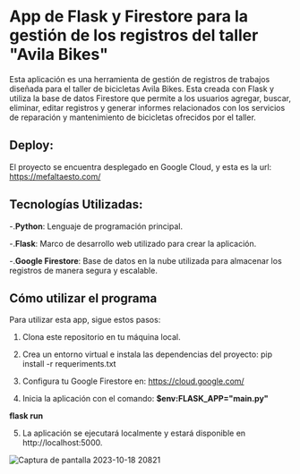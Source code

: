 # App de Flask y Firestore para la gestión de los registros del taller "Avila Bikes"

Esta aplicación es una herramienta de gestión de registros de trabajos diseñada para el taller de bicicletas Avila Bikes. Esta creada con Flask y utiliza la base de datos Firestore que permite a los usuarios agregar, buscar, eliminar, editar registros y generar informes relacionados con los servicios de reparación y mantenimiento de bicicletas ofrecidos por el taller. 

## Deploy:
El proyecto se encuentra desplegado en Google Cloud, y esta es la url: 
https://mefaltaesto.com/


## Tecnologías Utilizadas:
-.**Python**: Lenguaje de programación principal.

-.**Flask**: Marco de desarrollo web utilizado para crear la aplicación.

-.**Google Firestore**: Base de datos en la nube utilizada para almacenar los registros de manera segura y escalable.

## Cómo utilizar el programa
Para utilizar esta app, sigue estos pasos:

1. Clona este repositorio en tu máquina local.

2. Crea un entorno virtual e instala las dependencias del proyecto: pip install -r requeriments.txt

3. Configura tu Google Firestore en: https://cloud.google.com/

4. Inicia la aplicación con el comando:
**$env:FLASK_APP="main.py"**

**flask run**

5. La aplicación se ejecutará localmente y estará disponible en http://localhost:5000.

![Captura de pantalla 2023-10-18 20821](https://github.com/paoladenic/flask_firestore_avila/assets/126211693/0b313706-6b84-4327-9a07-fbe295957049)


